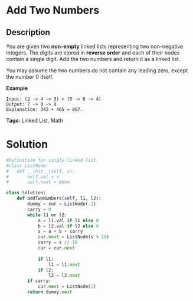 # Add Two Numbers

## Description

You are given two **non-empty** linked lists representing two non-negative integers. 
The digits are stored in **reverse order** and each of their nodes contain a single digit. Add the two numbers and return it as a linked list.

You may assume the two numbers do not contain any leading zero, except the number 0 itself.

**Example**
```
Input: (2 -> 4 -> 3) + (5 -> 6 -> 4)
Output: 7 -> 0 -> 8
Explanation: 342 + 465 = 807.
```

**Tags:** Linked List, Math

# Solution

```python
#Definition for singly-linked list.
#class ListNode:
#   def __init__(self, x):
#       self.val = x
#       self.next = None

class Solution:
    def addTwoNumbers(self, l1, l2):
        dummy = cur = ListNode(-1)
        carry = 0
        while l1 or l2:
            a = l1.val if l1 else 0
            b = l2.val if l2 else 0
            s = a + b + carry
            cur.next = ListNode(s % 10)
            carry = s // 10
            cur = cur.next
            
            if l1:
                l1 = l1.next
            if l2:
                l2 = l2.next
        if carry:
            cur.next = ListNode(1)
        return dummy.next
        
```

